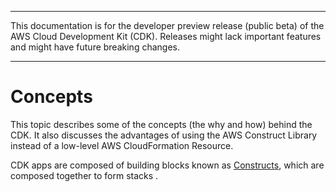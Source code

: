--------

This documentation is for the developer preview release \(public beta\) of the AWS Cloud Development Kit \(CDK\)\. Releases might lack important features and might have future breaking changes\.

--------

# Concepts<a name="core_concepts"></a>

This topic describes some of the concepts \(the why and how\) behind the CDK\. It also discusses the advantages of using the AWS Construct Library instead of a low\-level AWS CloudFormation Resource\.

CDK apps are composed of building blocks known as [Constructs](constructs.md), which are composed together to form stacks \.